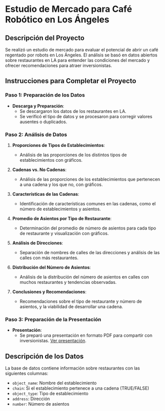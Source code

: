 # Estudio de Mercado para Café Robótico en Los Ángeles

## Descripción del Proyecto

Se realizó un estudio de mercado para evaluar el potencial de abrir un café regentado por robots en Los Ángeles. El análisis se basó en datos abiertos sobre restaurantes en LA para entender las condiciones del mercado y ofrecer recomendaciones para atraer inversionistas.

## Instrucciones para Completar el Proyecto

### Paso 1: Preparación de los Datos

- **Descarga y Preparación**:
  - Se descargaron los datos de los restaurantes en LA.
  - Se verificó el tipo de datos y se procesaron para corregir valores ausentes o duplicados.

### Paso 2: Análisis de Datos

1. **Proporciones de Tipos de Establecimientos**:
   - Análisis de las proporciones de los distintos tipos de establecimientos con gráficos.

2. **Cadenas vs. No Cadenas**:
   - Análisis de las proporciones de los establecimientos que pertenecen a una cadena y los que no, con gráficos.

3. **Características de las Cadenas**:
   - Identificación de características comunes en las cadenas, como el número de establecimientos y asientos.

4. **Promedio de Asientos por Tipo de Restaurante**:
   - Determinación del promedio de número de asientos para cada tipo de restaurante y visualización con gráficos.

5. **Análisis de Direcciones**:
   - Separación de nombres de calles de las direcciones y análisis de las calles con más restaurantes.

6. **Distribución del Número de Asientos**:
   - Análisis de la distribución del número de asientos en calles con muchos restaurantes y tendencias observadas.

7. **Conclusiones y Recomendaciones**:
   - Recomendaciones sobre el tipo de restaurante y número de asientos, y la viabilidad de desarrollar una cadena.

### Paso 3: Preparación de la Presentación

- **Presentación**:
  - Se preparó una presentación en formato PDF para compartir con inversionistas. [Ver presentación](<enlace_a_presentacion>).

## Descripción de los Datos

La base de datos contiene información sobre restaurantes con las siguientes columnas:
- `object_name`: Nombre del establecimiento
- `chain`: Si el establecimiento pertenece a una cadena (TRUE/FALSE)
- `object_type`: Tipo de establecimiento
- `address`: Dirección
- `number`: Número de asientos